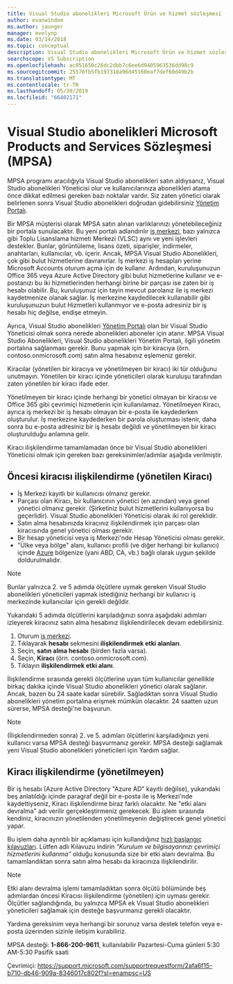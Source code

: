 ```yaml
---
title: Visual Studio abonelikleri Microsoft Ürün ve hizmet sözleşmesi (MPSA) | Microsoft Docs
author: evanwindom
ms.author: jaunger
manager: evelynp
ms.date: 03/14/2018
ms.topic: conceptual
description: Visual Studio abonelikleri Microsoft Ürün ve hizmet sözleşmesi (MPSA)
searchscope: VS Subscription
ms.openlocfilehash: ac051650c26dc2dbb7c6ee6d9405963536dd98c9
ms.sourcegitcommit: 25570fb5fb197318a96d45160eaf7def60d49b2b
ms.translationtype: MT
ms.contentlocale: tr-TR
ms.lasthandoff: 05/30/2019
ms.locfileid: "66402171"
---
```

# <a name="visual-studio-subscriptions-in-a-microsoft-products-and-services-agreement-mpsa"></a>Visual Studio abonelikleri Microsoft Products and Services Sözleşmesi (MPSA)

MPSA programı aracılığıyla Visual Studio abonelikleri satın aldıysanız, Visual Studio abonelikleri Yöneticisi olur ve kullanıcılarınıza abonelikleri atama önce dikkat edilmesi gereken bazı noktalar vardır. Siz zaten yönetici olarak belirlenen sonra Visual Studio abonelikleri doğrudan gidebilirsiniz [Yönetim Portalı](https://manage.visualstudio.com/).

Bir MPSA müşterisi olarak MPSA satın alınan varlıklarınızı yönetebileceğiniz bir portala sunulacaktır. Bu yeni portalı adlandırılır [iş merkezi](https://businessaccount.microsoft.com/), bazı yalnızca gibi Toplu Lisanslama hizmeti Merkezi (VLSC) aynı ve yeni işlevleri destekler. Bunlar, görüntüleme, lisans özeti, siparişler, indirmeler, anahtarları, kullanıcılar, vb. içerir. Ancak, MPSA Visual Studio Abonelikleri, çok gibi bulut hizmetlerine davranırlar. İş merkezi iş hesapları yerine Microsoft Accounts oturum açma için de kullanır. Ardından, kuruluşunuzun Office 365 veya Azure Active Directory gibi bulut hizmetlerine kullanır ve e-postanızı bu iki hizmetlerinden herhangi birine bir parçası ise zaten bir iş hesabı olabilir. Bu, kuruluşunuz için tayin mevcut parolanız ile iş merkezi kaydetmenize olanak sağlar. İş merkezine kaydedilecek kullanabilir gibi kuruluşunuzun bulut Hizmetleri kullanmıyor ve e-posta adresiniz bir iş hesabı hiç değilse, endişe etmeyin.

Ayrıca, Visual Studio abonelikleri [Yönetim Portalı](https://manage.visualstudio.com/) olan bir Visual Studio Yöneticisi olmak sonra nerede abonelikleri aboneler için atanır. MPSA Visual Studio Abonelikleri, Visual Studio abonelikleri Yönetim Portalı, ilgili yönetim portalına sağlanması gerekir. Bunu yapmak için bir kiracıya (örn. contoso.onmicrosoft.com) satın alma hesabınız eşlemeniz gerekir.

Kiracılar (yönetilen bir kiracıya ve yönetilmeyen bir kiracı) iki tür olduğunu unutmayın. Yönetilen bir kiracı içinde yöneticileri olarak kuruluşu tarafından zaten yönetilen bir kiracı ifade eder.

Yönetilmeyen bir kiracı içinde herhangi bir yönetici olmayan bir kiracısı ve Office 365 gibi çevrimiçi hizmetlerin için kullanılamaz. Yönetilmeyen Kiracı, ayrıca iş merkezi bir iş hesabı olmayan bir e-posta ile kaydederken oluşturulur. İş merkezine kaydederken bir parola oluşturması istenir, daha sonra bu e-posta adresiniz bir iş hesabı değildi ve yönetilmeyen bir kiracı oluşturulduğu anlamına gelir.

Kiracı ilişkilendirme tamamlamadan önce bir Visual Studio abonelikleri Yöneticisi olmak için gereken bazı gereksinimler/adımlar aşağıda verilmiştir.

## <a name="pre-tenant-association-managed-tenant"></a>Öncesi kiracısı ilişkilendirme (yönetilen Kiracı)

- İş Merkezi kayıtlı bir kullanıcısı olmanız gerekir.
- Parçası olan Kiracı, bir kullanıcının yönetici (en azından) veya genel yönetici olmanız gerekir. (Şirketiniz bulut hizmetlerini kullanıyorsa bu geçerlidir). Visual Studio abonelikleri Yöneticisi olarak iki rol gereklidir.
- Satın alma hesabınızda kiracınız ilişkilendirmek için parçası olan kiracısında genel yönetici olması gerekir.
- Bir hesap yöneticisi veya iş Merkezi'nde Hesap Yöneticisi olması gerekir.
- "Ülke veya bölge" alanı, kullanıcı profili (ve diğer herhangi bir kullanıcı) içinde [Azure](https://portal.azure.com/) bölgenize (yani ABD, CA, vb.) bağlı olarak uygun şekilde doldurulmalıdır. 

> [!NOTE]
> Bunlar yalnızca 2. ve 5 adımda ölçütlere uymak gereken Visual Studio abonelikleri yöneticileri yapmak istediğiniz herhangi bir kullanıcı iş merkezinde kullanıcılar için gerekli değildir.

Yukarıdaki 5 adımda ölçütlerini karşıladığınızı sonra aşağıdaki adımları izleyerek kiracınız satın alma hesabınız ilişkilendirilecek devam edebilirsiniz.
1. Oturum [iş merkezi](https://businessaccount.microsoft.com/).
2. Tıklayarak **hesabı** sekmesini **ilişkilendirmek etki alanları**.
3. Seçin, **satın alma hesabı** (birden fazla varsa).
4. Seçin, **Kiracı** (örn. contoso.onmicrosoft.com).
5. Tıklayın **ilişkilendirmek etki alanı**.

İlişkilendirme sırasında gerekli ölçütlerine uyan tüm kullanıcılar genellikle birkaç dakika içinde Visual Studio abonelikleri yönetici olarak sağlanır. Ancak, bazen bu 24 saate kadar sürebilir. Sağladıktan sonra Visual Studio abonelikleri yönetim portalına erişmek mümkün olacaktır. 24 saatten uzun sürerse, MPSA desteği'ne başvurun.

> [!NOTE]
> (İlişkilendirmeden sonra) 2. ve 5. adımları ölçütlerini karşıladığınızı yeni kullanıcı varsa MPSA desteği başvurmanız gerekir. MPSA desteği sağlamak yeni Visual Studio abonelikleri yöneticileri için Yardım sağlar.

## <a name="tenant-association-unmanaged"></a>Kiracı ilişkilendirme (yönetilmeyen)

Bir iş hesabı (Azure Active Directory "Azure AD" kayıtlı değilse), yukarıdaki beş anlatıldığı içinde paragraf değil bir e-posta ile iş Merkezi'nde kaydettiyseniz, Kiracı ilişkilendirme biraz farklı olacaktır. Ne "etki alanı devralma" adı verilir gerçekleştirmeniz gerekecek. Bu işlem sırasında kendiniz, kiracınızın yönetilenden yönetilmeyenin değiştirecek genel yönetici yapar.

Bu işlem daha ayrıntılı bir açıklaması için kullandığınız [hızlı başlangıç kılavuzları](https://www.microsoft.com/en-us/Licensing/existing-customer/business-center-training-and-resources.aspx). Lütfen adlı Kılavuzu indirin *"Kurulum ve bilgisayarınızı çevrimiçi hizmetlerini kullanma"* olduğu konusunda size bir etki alanı devralma. Bu tamamlandıktan sonra satın alma hesabı da kiracınıza ilişkilendirilir.

> [!NOTE]
> Etki alanı devralma işlemi tamamladıktan sonra ölçütü bölümünde beş adımlardan öncesi Kiracısı ilişkilendirme (yönetilen) için uyması gerekir. Ölçütler sağlandığında, bu yalnızca MPSA ek Visual Studio abonelikleri yöneticileri sağlamak için desteğe başvurmanız gerekli olacaktır.

Yardıma gereksinim veya herhangi bir sorunuz varsa destek telefon veya e-posta üzerinden sizinle iletişim kurabiliriz.

MPSA desteği: **1-866-200-9611**, kullanılabilir Pazartesi-Cuma günleri 5:30 AM-5:30 Pasifik saati

Çevrimiçi:  https://support.microsoft.com/supportrequestform/2afa6f15-b710-db46-909a-8346017c802f?sl=enampsc=US
